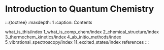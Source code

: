 # Introduction to Quantum Chemistry

:::{toctree}
:maxdepth: 1
:caption: Contents

what_is_this/index
1_what_is_comp_chem/index
2_chemical_structure/index
3_thermochem_kinetics/index
4_ab_initio_methods/index
5_vibrational_spectroscopy/index
11_excited_states/index
references
:::


